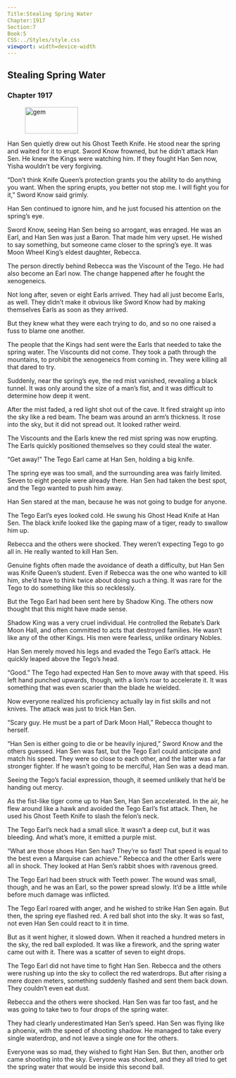 ```yaml
---
Title:Stealing Spring Water 
Chapter:1917 
Section:7 
Book:5 
CSS:../Styles/style.css 
viewport: width=device-width
---
```

  
## Stealing Spring Water
### Chapter 1917
  
<figure>
	<img src="../Images/gem.gif" alt="gem" id="gem" width="120" height="60" />
</figure>
  

  
Han Sen quietly drew out his Ghost Teeth Knife. He stood near the spring and waited for it to erupt. Sword Know frowned, but he didn’t attack Han Sen. He knew the Kings were watching him. If they fought Han Sen now, Yisha wouldn’t be very forgiving.

“Don’t think Knife Queen’s protection grants you the ability to do anything you want. When the spring erupts, you better not stop me. I will fight you for it,” Sword Know said grimly.

Han Sen continued to ignore him, and he just focused his attention on the spring’s eye.

Sword Know, seeing Han Sen being so arrogant, was enraged. He was an Earl, and Han Sen was just a Baron. That made him very upset. He wished to say something, but someone came closer to the spring’s eye. It was Moon Wheel King’s eldest daughter, Rebecca.

The person directly behind Rebecca was the Viscount of the Tego. He had also become an Earl now. The change happened after he fought the xenogeneics.

Not long after, seven or eight Earls arrived. They had all just become Earls, as well. They didn’t make it obvious like Sword Know had by making themselves Earls as soon as they arrived.

But they knew what they were each trying to do, and so no one raised a fuss to blame one another.

The people that the Kings had sent were the Earls that needed to take the spring water. The Viscounts did not come. They took a path through the mountains, to prohibit the xenogeneics from coming in. They were killing all that dared to try.

Suddenly, near the spring’s eye, the red mist vanished, revealing a black tunnel. It was only around the size of a man’s fist, and it was difficult to determine how deep it went.

After the mist faded, a red light shot out of the cave. It fired straight up into the sky like a red beam. The beam was around an arm’s thickness. It rose into the sky, but it did not spread out. It looked rather weird.

The Viscounts and the Earls knew the red mist spring was now erupting. The Earls quickly positioned themselves so they could steal the water.

“Get away!” The Tego Earl came at Han Sen, holding a big knife.

The spring eye was too small, and the surrounding area was fairly limited. Seven to eight people were already there. Han Sen had taken the best spot, and the Tego wanted to push him away.

Han Sen stared at the man, because he was not going to budge for anyone.

The Tego Earl’s eyes looked cold. He swung his Ghost Head Knife at Han Sen. The black knife looked like the gaping maw of a tiger, ready to swallow him up.

Rebecca and the others were shocked. They weren’t expecting Tego to go all in. He really wanted to kill Han Sen.

Genuine fights often made the avoidance of death a difficulty, but Han Sen was Knife Queen’s student. Even if Rebecca was the one who wanted to kill him, she’d have to think twice about doing such a thing. It was rare for the Tego to do something like this so recklessly.

But the Tego Earl had been sent here by Shadow King. The others now thought that this might have made sense.

Shadow King was a very cruel individual. He controlled the Rebate’s Dark Moon Hall, and often committed to acts that destroyed families. He wasn’t like any of the other Kings. His men were fearless, unlike ordinary Nobles.

Han Sen merely moved his legs and evaded the Tego Earl’s attack. He quickly leaped above the Tego’s head.

“Good.” The Tego had expected Han Sen to move away with that speed. His left hand punched upwards, though, with a lion’s roar to accelerate it. It was something that was even scarier than the blade he wielded.

Now everyone realized his proficiency actually lay in fist skills and not knives. The attack was just to trick Han Sen.

“Scary guy. He must be a part of Dark Moon Hall,” Rebecca thought to herself.

“Han Sen is either going to die or be heavily injured,” Sword Know and the others guessed. Han Sen was fast, but the Tego Earl could anticipate and match his speed. They were so close to each other, and the latter was a far stronger fighter. If he wasn’t going to be merciful, Han Sen was a dead man.

Seeing the Tego’s facial expression, though, it seemed unlikely that he’d be handing out mercy.

As the fist-like tiger come up to Han Sen, Han Sen accelerated. In the air, he flew around like a hawk and avoided the Tego Earl’s fist attack. Then, he used his Ghost Teeth Knife to slash the felon’s neck.

The Tego Earl’s neck had a small slice. It wasn’t a deep cut, but it was bleeding. And what’s more, it emitted a purple mist.

“What are those shoes Han Sen has? They’re so fast! That speed is equal to the best even a Marquise can achieve.” Rebecca and the other Earls were all in shock. They looked at Han Sen’s rabbit shoes with ravenous greed.

The Tego Earl had been struck with Teeth power. The wound was small, though, and he was an Earl, so the power spread slowly. It’d be a little while before much damage was inflicted.

The Tego Earl roared with anger, and he wished to strike Han Sen again. But then, the spring eye flashed red. A red ball shot into the sky. It was so fast, not even Han Sen could react to it in time.

But as it went higher, it slowed down. When it reached a hundred meters in the sky, the red ball exploded. It was like a firework, and the spring water came out with it. There was a scatter of seven to eight drops.

The Tego Earl did not have time to fight Han Sen. Rebecca and the others were rushing up into the sky to collect the red waterdrops. But after rising a mere dozen meters, something suddenly flashed and sent them back down. They couldn’t even eat dust.

Rebecca and the others were shocked. Han Sen was far too fast, and he was going to take two to four drops of the spring water.

They had clearly underestimated Han Sen’s speed. Han Sen was flying like a phoenix, with the speed of shooting shadow. He managed to take every single waterdrop, and not leave a single one for the others.

Everyone was so mad, they wished to fight Han Sen. But then, another orb came shooting into the sky. Everyone was shocked, and they all tried to get the spring water that would be inside this second ball.